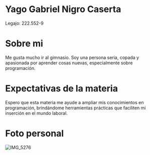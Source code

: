 # Yago Gabriel Nigro Caserta
Legajo: 222.552-9

# Sobre mi
Me gusta mucho ir al gimnasio. Soy una persona seria, copada y apasionada por aprender cosas nuevas, especialmente sobre programación.

# Expectativas de la materia
Espero que esta materia me ayude a ampliar mis conocimientos en programación, brindándome herramientas prácticas que faciliten mi inserción en el mundo laboral.

# Foto personal
![IMG_5276](https://github.com/user-attachments/assets/b96cc2f0-a694-491b-8f18-cef7e93cd46b)
